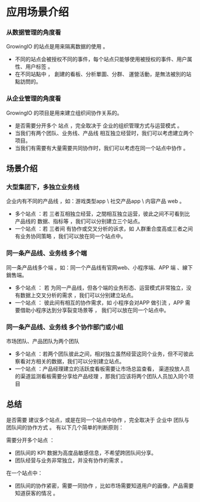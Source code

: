 # 应用场景介绍

### 从数据管理的角度看

GrowingIO 的站点是用来隔离数据的使用 。

* 不同的站点会被授权不同的事件，每个站点只能够使用被授权的事件、用户属性、用户标签 。
* 在不同站點中 ， 創建的看板、分析單圖、分群、 運營活動，是無法被別的站點訪問的。 

#### 

### 从企业管理的角度看

GrowingIO 的项目是用来建立组织间协作关系的。 

* 是否需要分开多个 站点 ，完全取决于 企业的组织管理方式与运营模式 。
* ‌当我们有两个团队、业务线、产品线 相互独立经营时，我们可以考虑建立两个项目。
* 当我们有需要有大量需要共同协作时，我们可以考虑在同一个站点中协作 。 



## 场景介绍 

### 大型集团下，多独立业务线

企业内有不同的产品线 ，如：游戏类型app  \  社交产品app  \  内容产品 web 。

* 多个站点 ：若 三者互相独立经营，之間相互独立运营，彼此之间不可看到比产品线的 数据、指标等 ，我们可以分别建立三个站点。
* 一个站点 ：若 三者间 有协作或交叉分析的诉求，如 人群重合度高或三者之间有业务协同策略 ，我们可以放在同一个站点中。

### 

### 同一条产品线、业务线 多个端

同一条产品线多个端 。如：同一个产品线有官网web、小程序端、APP 端 、線下銷售端。

* 多个站点 ： 若 为同一产品线，但各个端的业务形态、运营模式非常独立，没有数据上交叉分析的需求 ，我们可以分别建立站点。
* 一个站点 ： 彼此间有相互的协作需求，如 小程序会对APP 做引流 ，APP 需要借助小程序达到分享裂变场景等  ， 我们可以放在同一个站点中。

### 

### 同一条产品线、业务线 多个协作部门或小组

市场团队、产品团队为两个团队

* 多个站点 ：若两个团队彼此之间，相对独立虽然经营这同个业务，但不可彼此察看对方相关的数据，我们可以分别建立站点。
* 一个站点 ：产品经理建立的活跃度看板需要让市场总监查看， 渠道投放人员的渠道监测看板需要分享给产品经理 ，那我们应该将两个团队人员加入同个项目



## 总结

是否需要 建议多个站点，或是在同一个站点中协作 ，完全取决于 企业中 团队与团队间的协作方式 。 有以下几个简单的判断原则：  
  
需要分开多个站点 ：

* 团队间的 KPI  数据为高度品敏感信息，不希望跨团队间分享。
* 团队经营与业务非常独立，并没有协作的需求 。

在一个站点中：

* 团队间的协作紧密，需要一同协作 ，比如市场需要知道用户的画像，产品需要知道获客的情况 。 

